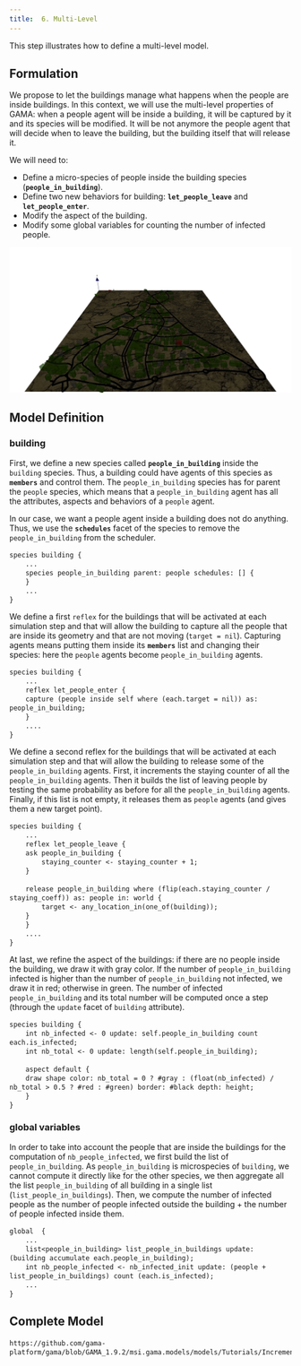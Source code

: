 ```yaml
---
title:  6. Multi-Level
---
```


This step illustrates how to define a multi-level model.


## Formulation

We propose to let the buildings manage what happens when the people are inside buildings. In this context, we will use the multi-level properties of GAMA: when a people agent will be inside a building, it will be captured by it and its species will be modified. It will be not anymore the people agent that will decide when to leave the building, but the building itself that will release it.

We will need to:

* Define a micro-species of people inside the building species (**`people_in_building`**).
* Define two new behaviors for building: **`let_people_leave`** and **`let_people_enter`**.
* Modify the aspect of the building.
* Modify some global variables for counting the number of infected people.

![Incremental model 6: application of multi-level modeling.](/resources/images/tutorials/Incremental_model6.jpg)


## Model Definition

### building

First, we define a new species called **`people_in_building`** inside the `building` species. Thus, a building could have agents of this species as **`members`** and control them. The `people_in_building` species has for parent the `people` species, which means that a `people_in_building` agent has all the attributes, aspects and behaviors of a `people` agent.

In our case, we want a people agent inside a building does not do anything. Thus, we use the **`schedules`** facet of the species to remove the `people_in_building` from the scheduler.

```
species building {
    ...
    species people_in_building parent: people schedules: [] {
    }
    ...
}
```


We define a first `reflex` for the buildings that will be activated at each simulation step and that will allow the building to capture all the people that are inside its geometry and that are not moving (`target = nil`). Capturing agents means putting them inside its **`members`** list and changing their species: here the `people` agents become `people_in_building` agents.
```
species building {
    ...
    reflex let_people_enter {
	capture (people inside self where (each.target = nil)) as: people_in_building;
    }
    ....
}
```

We define a second reflex for the buildings that will be activated at each simulation step and that will allow the building to release some of the `people_in_building` agents. First, it increments the staying counter of all the `people_in_building` agents. Then it builds the list of leaving people by testing the same probability as before for all the `people_in_building` agents. Finally, if this list is not empty, it releases them as `people` agents (and gives them a new target point).

```
species building {
    ...
    reflex let_people_leave {
	ask people_in_building {
	    staying_counter <- staying_counter + 1;
	}

	release people_in_building where (flip(each.staying_counter / staying_coeff)) as: people in: world {
	    target <- any_location_in(one_of(building));
	}
    }
    ....
}
```

At last, we refine the aspect of the buildings: if there are no people inside the building, we draw it with gray color. If the number of `people_in_building` infected is higher than the number of `people_in_building` not infected, we draw it in red; otherwise in green. The number of infected `people_in_building` and its total number will be computed once a step (through the `update` facet of `building` attribute).

```
species building {
    int nb_infected <- 0 update: self.people_in_building count each.is_infected;
    int nb_total <- 0 update: length(self.people_in_building);

    aspect default {
	draw shape color: nb_total = 0 ? #gray : (float(nb_infected) / nb_total > 0.5 ? #red : #green) border: #black depth: height;
    }
}

```

### global variables

In order to take into account the people that are inside the buildings for the computation of `nb_people_infected`, we first build the list of `people_in_building`. As `people_in_building` is microspecies of `building`, we cannot compute it directly like for the other species, we then aggregate all the list `people_in_building` of all building in a single list (`list_people_in_buildings`). Then, we compute the number of infected people as the number of people infected outside the building + the number of people infected inside them.

```
global  {
    ...
    list<people_in_building> list_people_in_buildings update: (building accumulate each.people_in_building);
    int nb_people_infected <- nb_infected_init update: (people + list_people_in_buildings) count (each.is_infected);
    ...
}
```





## Complete Model

```gaml reference
https://github.com/gama-platform/gama/blob/GAMA_1.9.2/msi.gama.models/models/Tutorials/Incremental%20Model/models/Incremental%20Model%206.gaml
```
